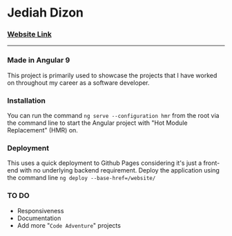 # Jediah Dizon
### [Website Link](https://jediahdizon.github.io/website/)

---
### Made in Angular 9
This project is primarily used to showcase the projects that I have worked on throughout my career as a software developer.

### Installation
You can run the command `ng serve --configuration hmr` from the root via the command line to start the Angular project with "Hot Module Replacement" (HMR) on.

### Deployment
This uses a quick deployment to Github Pages considering it's just a front-end with no underlying backend requirement. Deploy the application using the command line `ng deploy --base-href=/website/`

### TO DO
- Responsiveness
- Documentation
- Add more "`Code Adventure`" projects